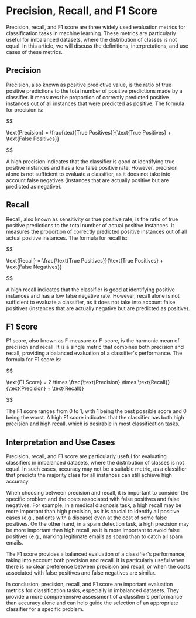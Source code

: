 # Precision, Recall, and F1 Score

Precision, recall, and F1 score are three widely used evaluation metrics for classification tasks in machine learning. These metrics are particularly useful for imbalanced datasets, where the distribution of classes is not equal. In this article, we will discuss the definitions, interpretations, and use cases of these metrics.

## Precision

Precision, also known as positive predictive value, is the ratio of true positive predictions to the total number of positive predictions made by a classifier. It measures the proportion of correctly predicted positive instances out of all instances that were predicted as positive. The formula for precision is:


$$

\text{Precision} = \frac{\text{True Positives}}{\text{True Positives} + \text{False Positives}}

$$


A high precision indicates that the classifier is good at identifying true positive instances and has a low false positive rate. However, precision alone is not sufficient to evaluate a classifier, as it does not take into account false negatives (instances that are actually positive but are predicted as negative).

## Recall

Recall, also known as sensitivity or true positive rate, is the ratio of true positive predictions to the total number of actual positive instances. It measures the proportion of correctly predicted positive instances out of all actual positive instances. The formula for recall is:


$$

\text{Recall} = \frac{\text{True Positives}}{\text{True Positives} + \text{False Negatives}}

$$


A high recall indicates that the classifier is good at identifying positive instances and has a low false negative rate. However, recall alone is not sufficient to evaluate a classifier, as it does not take into account false positives (instances that are actually negative but are predicted as positive).

## F1 Score

F1 score, also known as F-measure or F-score, is the harmonic mean of precision and recall. It is a single metric that combines both precision and recall, providing a balanced evaluation of a classifier's performance. The formula for F1 score is:


$$

\text{F1 Score} = 2 \times \frac{\text{Precision} \times \text{Recall}}{\text{Precision} + \text{Recall}}

$$


The F1 score ranges from 0 to 1, with 1 being the best possible score and 0 being the worst. A high F1 score indicates that the classifier has both high precision and high recall, which is desirable in most classification tasks.

## Interpretation and Use Cases

Precision, recall, and F1 score are particularly useful for evaluating classifiers in imbalanced datasets, where the distribution of classes is not equal. In such cases, accuracy may not be a suitable metric, as a classifier that predicts the majority class for all instances can still achieve high accuracy.

When choosing between precision and recall, it is important to consider the specific problem and the costs associated with false positives and false negatives. For example, in a medical diagnosis task, a high recall may be more important than high precision, as it is crucial to identify all positive cases (e.g., patients with a disease) even at the cost of some false positives. On the other hand, in a spam detection task, a high precision may be more important than high recall, as it is more important to avoid false positives (e.g., marking legitimate emails as spam) than to catch all spam emails.

The F1 score provides a balanced evaluation of a classifier's performance, taking into account both precision and recall. It is particularly useful when there is no clear preference between precision and recall, or when the costs associated with false positives and false negatives are similar.

In conclusion, precision, recall, and F1 score are important evaluation metrics for classification tasks, especially in imbalanced datasets. They provide a more comprehensive assessment of a classifier's performance than accuracy alone and can help guide the selection of an appropriate classifier for a specific problem.
